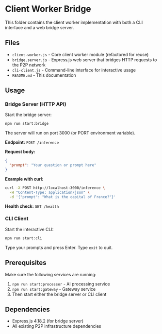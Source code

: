 # Client Worker Bridge

This folder contains the client worker implementation with both a CLI interface and a web bridge server.

## Files

- `client-worker.js` - Core client worker module (refactored for reuse)
- `bridge.server.js` - Express.js web server that bridges HTTP requests to the P2P network
- `cli-client.js` - Command-line interface for interactive usage
- `README.md` - This documentation

## Usage

### Bridge Server (HTTP API)

Start the bridge server:
```bash
npm run start:bridge
```

The server will run on port 3000 (or PORT environment variable).

**Endpoint:** `POST /inference`

**Request body:**
```json
{
  "prompt": "Your question or prompt here"
}
```

**Example with curl:**
```bash
curl -X POST http://localhost:3000/inference \
  -H "Content-Type: application/json" \
  -d '{"prompt": "What is the capital of France?"}'
```

**Health check:** `GET /health`

### CLI Client

Start the interactive CLI:
```bash
npm run start:cli
```

Type your prompts and press Enter. Type `exit` to quit.

## Prerequisites

Make sure the following services are running:
1. `npm run start:processor` - AI processing service
2. `npm run start:gateway` - Gateway service
3. Then start either the bridge server or CLI client

## Dependencies

- Express.js 4.18.2 (for bridge server)
- All existing P2P infrastructure dependencies 